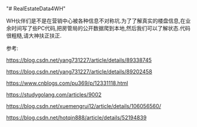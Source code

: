 "# RealEstateData4WH" 

WH伙伴们是不是在营销中心被各种信息不对称坑.为了了解真实的楼盘信息,在业余时间写了些PC代码,把房管局的公开数据爬到本地,然后我们可以了解状态.代码很粗糙,请大神扶正扶正.

参考:

https://blog.csdn.net/yang731227/article/details/89338745

https://blog.csdn.net/yang731227/article/details/89202458

https://www.cnblogs.com/pu369/p/12331118.html

https://studygolang.com/articles/9002

https://blog.csdn.net/xuemengrui12/article/details/106056560/

https://blog.csdn.net/hotqin888/article/details/52194839
